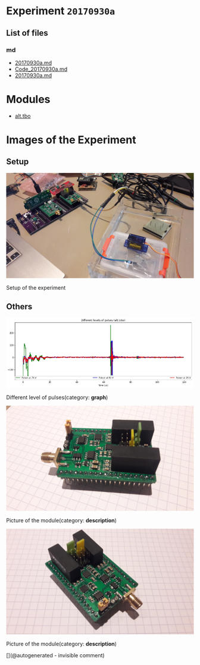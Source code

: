 # Experiment `20170930a`

## List of files

### md

* [20170930a.md](/gitbook/exp/20170930a.md)
* [Code_20170930a.md](/include/experiments/auto/Code_20170930a.md)
* [20170930a.md](/include/experiments/auto/20170930a.md)





# Modules

* [alt.tbo](/alt.tbo/)




# Images of the Experiment

## Setup

![](/alt.tbo/test/images/20170930_171734.jpg)

Setup of the experiment

## Others

![](/alt.tbo/test/pulser.jpg)

Different level of pulses(category: __graph__)

![](/alt.tbo/test/images/20170930_175000.jpg)

Picture of the module(category: __description__)

![](/alt.tbo/test/images/20170930_175010.jpg)

Picture of the module(category: __description__)










[](@autogenerated - invisible comment)